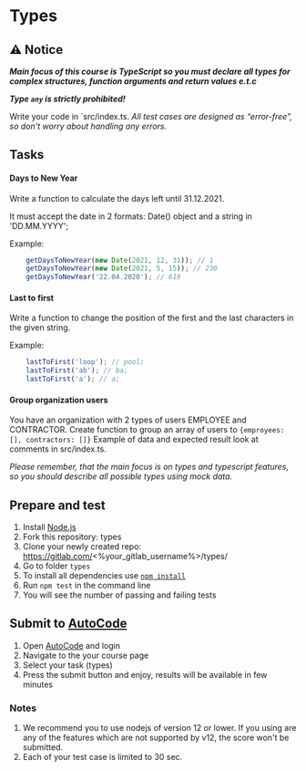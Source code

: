 # Types

## ⚠ Notice
***Main focus of this course is TypeScript so you must declare all types for complex structures, function arguments and return values e.t.c***

***Type `any` is strictly prohibited!***

Write your code in `src/index.ts.
*All test cases are designed as “error-free”, so don't worry about handling any errors.*

## Tasks

#### Days to New Year

Write a function to calculate the days left until 31.12.2021.

It must accept the date in 2 formats: Date() object and a string in 'DD.MM.YYYY';

Example:
```js
    getDaysToNewYear(new Date(2021, 12, 31)); // 1
    getDaysToNewYear(new Date(2021, 5, 15)); // 230
    getDaysToNewYear('22.04.2020'); // 619
```

#### Last to first
Write a function to change the position of the first and the last characters in the given string.

Example:
```js
    lastToFirst('loop'); // pool;
    lastToFirst('ab'); // ba;
    lastToFirst('a'); // a;
```

#### Group organization users
You have an organization with 2 types of users EMPLOYEE and CONTRACTOR.
Create function to group an array of users to `{emproyees: [], contractors: []}`
Example of data and expected result look at comments in src/index.ts.

*Please remember, that the main focus is on types and typescript features, so you should describe all possible types using mock data.* 

## Prepare and test
1. Install [Node.js](https://nodejs.org/en/download/)   
2. Fork this repository: types
3. Clone your newly created repo: https://gitlab.com/<%your_gitlab_username%>/types/  
4. Go to folder `types`  
5. To install all dependencies use [`npm install`](https://docs.npmjs.com/cli/install)  
6. Run `npm test` in the command line  
7. You will see the number of passing and failing tests

## Submit to [AutoCode](https://autocode.lab.epam.com/)
1. Open [AutoCode](https://autocode.lab.epam.com/) and login
2. Navigate to the your course page
3. Select your task (types)
4. Press the submit button and enjoy, results will be available in few minutes

### Notes
1. We recommend you to use nodejs of version 12 or lower. If you using are any of the features which are not supported by v12, the score won't be submitted.
2. Each of your test case is limited to 30 sec.
